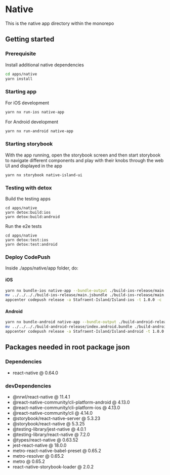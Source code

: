 # Native

This is the native app directory within the monorepo

## Getting started

### Prerequisite

Install additional native dependencies

```bash
cd apps/native
yarn install
```

### Starting app

For iOS development

```bash
yarn nx run-ios native-app
```

For Android development

```bash
yarn nx run-android native-app
```

### Starting storybook

With the app running, open the storybook screen and then start storybook to navigate different components and play with their knobs through the web UI and displayed in the app

```
yarn nx storybook native-island-ui
```


### Testing with detox

Build the testing apps

```
cd apps/native
yarn detox:build:ios
yarn detox:build:android
```

Run the e2e tests

```
cd apps/native
yarn detox:test:ios
yarn detox:test:android
```

### Deploy CodePush

Inside ./apps/native/app folder, do:

#### iOS
```bash
yarn nx bundle-ios native-app --bundle-output ./build-ios-release/main.jsbundle --assets-dest ./build-ios-release --dev false
mv ../../.././build-ios-release/main.jsbundle ./build-ios-release/main.jsbundle
appcenter codepush release -a Stafraent-Island/Island-ios -t 1.0.0 -c ./build-ios-release -d production -x
```

#### Android
```bash
yarn nx bundle-android native-app --bundle-output ./build-android-release/index.android.bundle --assets-dest ./build-android-release --dev false
mv ../../.././build-android-release/index.android.bundle ./build-android-release/index.android.bundle
appcenter codepush release -a Stafraent-Island/Island-android -t 1.0.0 -c ./build-android-release -d production -x
```

## Packages needed in root package json

### Dependencies
- react-native @ 0.64.0

### devDependencies
- @nrwl/react-native @ 11.4.1
- @react-native-community/cli-platform-android @ 4.13.0
- @react-native-community/cli-platform-ios @ 4.13.0
- @react-native-community/cli @ 4.14.0
- @storybook/react-native-server @ 5.3.23
- @storybook/react-native @ 5.3.25
- @testing-library/jest-native @ 4.0.1
- @testing-library/react-native @ 7.2.0
- @types/react-native @ 0.63.52
- jest-react-native @ 18.0.0
- metro-react-native-babel-preset @ 0.65.2
- metro-resolver @ 0.65.2
- metro @ 0.65.2
- react-native-storybook-loader @ 2.0.2


